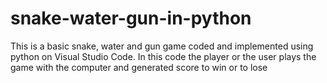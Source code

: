 # snake-water-gun-in-python
This is a basic snake, water and gun game coded and implemented using python on Visual Studio Code. In this code the player or the user plays the game with the computer and generated score to win or to lose
